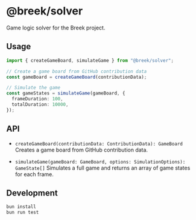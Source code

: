 # @breek/solver

Game logic solver for the Breek project.

## Usage

```typescript
import { createGameBoard, simulateGame } from "@breek/solver";

// Create a game board from GitHub contribution data
const gameBoard = createGameBoard(contributionData);

// Simulate the game
const gameStates = simulateGame(gameBoard, {
  frameDuration: 100,
  totalDuration: 10000,
});
```

## API

- `createGameBoard(contributionData: ContributionData): GameBoard`
  Creates a game board from GitHub contribution data.

- `simulateGame(gameBoard: GameBoard, options: SimulationOptions): GameState[]`
  Simulates a full game and returns an array of game states for each frame.

## Development

```bash
bun install
bun run test
```
